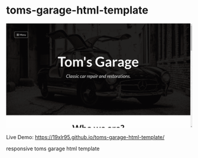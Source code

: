 # toms-garage-html-template

![The project's screenshot.](ss/toms-garage-1-d.png)

Live Demo: https://19xlr95.github.io/toms-garage-html-template/

responsive toms garage html template
